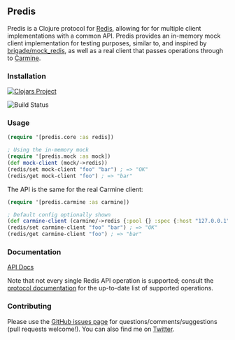 ## Predis

Predis is a Clojure protocol for [Redis](http://redis.io/), allowing for for multiple client implementations with a common API.
Predis provides an in-memory mock client implementation for testing purposes, similar to, and inspired by [brigade/mock_redis](https://github.com/brigade/mock_redis),
as well as a real client that passes operations through to [Carmine](https://github.com/ptaoussanis/carmine/).

### Installation
[![Clojars Project](http://clojars.org/com.andrewberls/predis/latest-version.svg)]()

![Build Status](https://circleci.com/gh/andrewberls/predis.svg?style=shield&circle-token=b3151df11a25e1354af007e40c727ead5b9e676e)

### Usage
```clj
(require '[predis.core :as redis])

; Using the in-memory mock
(require '[predis.mock :as mock])
(def mock-client (mock/->redis))
(redis/set mock-client "foo" "bar") ; => "OK"
(redis/get mock-client "foo") ; => "bar"
```

The API is the same for the real Carmine client:

```clj
(require '[predis.carmine :as carmine])

; Default config optionally shown
(def carmine-client (carmine/->redis {:pool {} :spec {:host "127.0.0.1" :port 6379}}))
(redis/set carmine-client "foo" "bar") ; => "OK"
(redis/get carmine-client "foo") ; => "bar"
```

### Documentation

[API Docs](http://andrewberls.github.io/predis/)

Note that not every single Redis API operation is supported; consult the [protocol documentation](http://andrewberls.github.io/predis/predis.core.html) for the up-to-date
list of supported operations.

### Contributing
Please use the [GitHub issues page](https://github.com/andrewberls/predis/issues) for questions/comments/suggestions (pull requests welcome!).
You can also find me on [Twitter](https://twitter.com/aberls).
